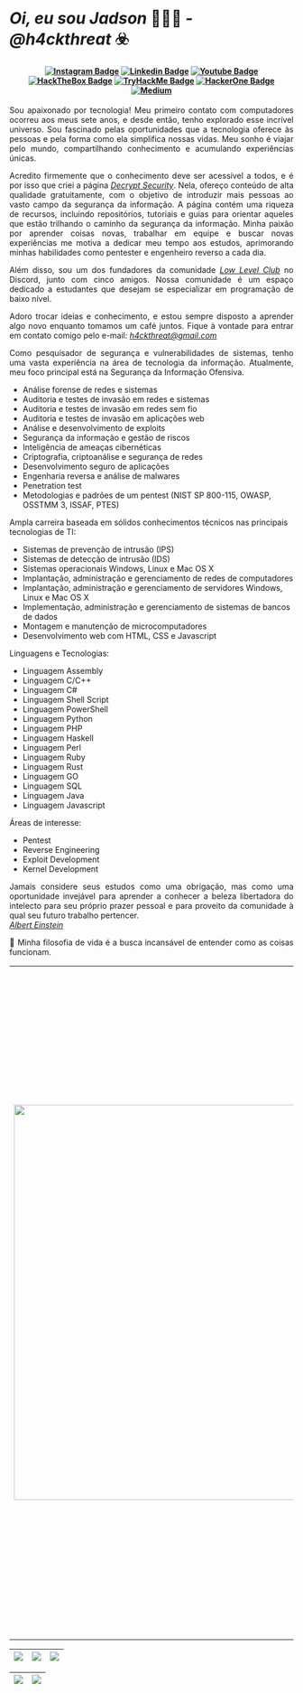# <i> Oi, eu sou Jadson </i>👨🏻‍💻<i> - @h4ckthreat</i> ☣️

<h4 align="center">
 
[![Instagram Badge](https://img.shields.io/badge/Instagram-E4405F?style=for-the-badge&logo=instagram&logoColor=white)](https://www.instagram.com/h4ckthreat/)
[![Linkedin Badge](https://img.shields.io/badge/-Linkedin-blue?style=for-the-badge&logo=Linkedin&logoColor=white)](https://www.linkedin.com/in/h4ckthreat/)
[![Youtube Badge](https://img.shields.io/badge/YouTube-FF0000?style=for-the-badge&logo=youtube&logoColor=white)](https://www.youtube.com/@h4ckthreat)
[![HackTheBox Badge](https://img.shields.io/badge/HackTheBox-111927?style=for-the-badge&logo=Hack%20The%20Box&logoColor=9FEF00)](https://app.hackthebox.com/profile/1163217)
[![TryHackMe Badge](https://img.shields.io/badge/-TryHackMe-%23212C42?style=for-the-badge&logo=tryhackme&logoColor=white)](https://tryhackme.com/p/hackthreat)
[![HackerOne Badge](https://img.shields.io/badge/-HackerOne-%23494649?style=for-the-badge&logo=hackerone&logoColor=white)](https://hackerone.com/h4ckthreat)
[![Medium](https://img.shields.io/badge/Medium-12100E?style=for-the-badge&logo=medium&logoColor=white)](https://medium.com/@h4ckthreat)
 
</h4>

<p align="justify"> Sou apaixonado por tecnologia! Meu primeiro contato com computadores ocorreu aos meus sete anos, e desde então, tenho explorado esse incrível universo. Sou fascinado pelas oportunidades que a tecnologia oferece às pessoas e pela forma como ela simplifica nossas vidas. Meu sonho é viajar pelo mundo, compartilhando conhecimento e acumulando experiências únicas.</p>

<p align="justify"> Acredito firmemente que o conhecimento deve ser acessível a todos, e é por isso que criei a página <a href="https://www.instagram.com/decryptsec/"><i>Decrypt Security</i></a>. Nela, ofereço conteúdo de alta qualidade gratuitamente, com o objetivo de introduzir mais pessoas ao vasto campo da segurança da informação. A página contém uma riqueza de recursos, incluindo repositórios, tutoriais e guias para orientar aqueles que estão trilhando o caminho da segurança da informação. Minha paixão por aprender coisas novas, trabalhar em equipe e buscar novas experiências me motiva a dedicar meu tempo aos estudos, aprimorando minhas habilidades como pentester e engenheiro reverso a cada dia.</p>

<p align="justify"> Além disso, sou um dos fundadores da comunidade <a href="https://www.instagram.com/lowlevelclub/"><i>Low Level Club</i></a> no Discord, junto com cinco amigos. Nossa comunidade é um espaço dedicado a estudantes que desejam se especializar em programação de baixo nível.</p>

<p align="justify">Adoro trocar ideias e conhecimento, e estou sempre disposto a aprender algo novo enquanto tomamos um café juntos. Fique à vontade para entrar em contato comigo pelo e-mail: <a href="mailto:h4ckthreat@gmail.com"><i>h4ckthreat@gmail.com</i></a></p>

<p align="justify"> Como pesquisador de segurança e vulnerabilidades de sistemas, tenho uma vasta experiência na área de tecnologia da informação. Atualmente, meu foco principal está na Segurança da Informação Ofensiva.</p>

<ul>
        <li>
          Análise forense de redes e sistemas
        </li>
        <li>
          Auditoria e testes de invasão em redes e sistemas
        </li>
        <li>
          Auditoria e testes de invasão em redes sem fio
        </li>
        <li>
          Auditoria e testes de invasão em aplicações web 
        </li>
        <li>
          Análise e desenvolvimento de exploits 
        </li>
        <li>
          Segurança da informação e gestão de riscos 
        </li>
        <li>
          Inteligência de ameaças cibernéticas 
        </li>
        <li>
          Criptografia, criptoanálise e segurança de redes
        </li>
         <li>
          Desenvolvimento seguro de aplicações
        </li>
        <li>
          Engenharia reversa e análise de malwares
        </li>
        <li>
          Penetration test
        </li>
        <li>
          Metodologias e padrões de um pentest (NIST SP 800-115, OWASP, OSSTMM 3, ISSAF, PTES)
        </li>   
</ul>

Ampla carreira baseada em sólidos conhecimentos técnicos nas principais tecnologias de TI:
<ul>
        <li>
          Sistemas de prevenção de intrusão (IPS)
        </li>
        <li>
          Sistemas de detecção de intrusão (IDS)
        </li>
        <li>
          Sistemas operacionais Windows, Linux e Mac OS X
        </li>
        <li>
          Implantação, administração e gerenciamento de redes de computadores
        </li>
        <li>
          Implantação, administração e gerenciamento de servidores Windows, Linux e Mac OS X
        </li>
        <li>
          Implementação, administração e gerenciamento de sistemas de bancos de dados
        </li>
        <li>
          Montagem e manutenção de microcomputadores
        </li>
        <li>
          Desenvolvimento web com HTML, CSS e Javascript
        </li>
</ul>

Linguagens e Tecnologias:
<ul>
        <li>
          Linguagem Assembly
        </li>
        <li>
          Linguagem C/C++
        </li>
        <li>
          Linguagem C#
        </li>
        <li>
          Linguagem Shell Script
        </li>
        <li>
          Linguagem PowerShell
        </li>
        <li>
          Linguagem Python
        </li>
        <li>
          Linguagem PHP
        </li>
        <li>
          Linguagem Haskell
        </li>
        <li>
          Linguagem Perl
        </li>
        <li>
          Linguagem Ruby
        </li>
        <li>
          Linguagem Rust
        </li>
        <li>
          Linguagem GO
        </li>
        <li>
          Linguagem SQL
        </li>
        <li>
          Linguagem Java
        </li>
        <li>
          Linguagem Javascript
        </li>
</ul>

Áreas de interesse:
<ul>
        <li>
          Pentest
        </li>
        <li>
          Reverse Engineering
        </li>
        <li>
          Exploit Development
        </li>
        <li>
          Kernel Development
        </li>
</ul>

<p align="justify">Jamais considere seus estudos como uma obrigação, mas como uma oportunidade invejável para aprender a conhecer a beleza libertadora do intelecto para seu próprio prazer pessoal e para proveito da comunidade à qual seu futuro trabalho pertencer.
<a href="https://pt.wikipedia.org/wiki/Albert_Einstein"><br><i>Albert Einstein</i></br></a></p>

<p align="justify"> 🧠 Minha filosofia de vida é a busca incansável de entender como as coisas funcionam.</p>

<table border="0" cellspacing="0" cellpadding="0">
  <tr>
    <td style="border: 0";>
      <img width="700" src="https://i.imgur.com/7TxQnFN.png" />
    </td>
    <td style="border: 0";>
      <p align="justify">
        💻 Projeto focado em conteúdos de qualidade sobre segurança da informação: <a href="https://www.instagram.com/decryptsec/"><i>Decrypt Security</i><a/>.
              <p align="justify">
        💻 Comunidade voltada para estudantes que desejam aprender e se especializar em programação de baixo nível: <a href="https://www.instagram.com/lowlevelclub/"><i>Low Level Club</i><a/>.
      </p>
      <p align="justify">
       🌙 Fazendo conteúdos diários em: <a href="https://www.instagram.com/decryptsec/"><i>Decrypt Security</a></i>, eu complemento esses conteúdos com: <a href="https://www.youtube.com/@decryptsec"><i>vídeos no Youtube</i></a>.
      </p>
      <h3>Outros lugares onde você pode me encontrar:</h3>
      <ul>
        <li>
          🐦 <a href="https://twitter.com/h4ckthreat"><i>Siga me no Twitter.</i></a>
        </li>
        <li>
          📺 <a href="https://www.youtube.com/@h4ckthreat/"><i>Inscreva-se no Youtube.</i></a>
        </li>
        <li>
          📷 <a href="https://www.instagram.com/h4ckthreat/"><i>Siga me no Instagram.</i></a>
        </li>
        <li>
          📬 <a href=mailto:h4ckthreat@gmail.com><i>Entre em contato comigo no e-mail.</i></a>
        </li>
      </ul>
    </td>
  </tr>
</table>

| ![](http://github-profile-summary-cards.vercel.app/api/cards/stats?username=h4ckthreat&theme=nord_dark) | ![](http://github-profile-summary-cards.vercel.app/api/cards/repos-per-language?username=h4ckthreat&hide=Html&theme=nord_dark) | ![](http://github-profile-summary-cards.vercel.app/api/cards/most-commit-language?username=h4ckthreat&theme=nord_dark) |
| :-: | :-: | :-: |

| ![](http://github-profile-summary-cards.vercel.app/api/cards/profile-details?username=h4ckthreat&theme=nord_dark) | ![](https://github-readme-streak-stats.herokuapp.com/?user=h4ckthreat&hide_border=true&date_format=M%20j%5B%2C%20Y%5D&background=2D3742&stroke=2D3742&ring=6bbbca&fire=6bbbca&currStreakNum=fff&sideNums=6bbbca&currStreakLabel=6bbbca&sideLabels=fff&dates=fff) |
| :-: | :-: |
